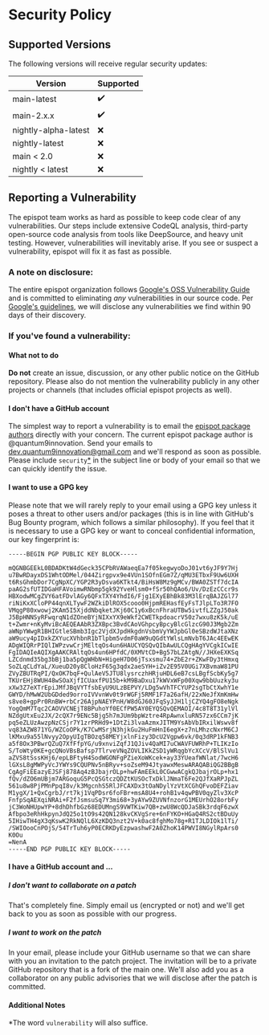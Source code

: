 # Security Policy

## Supported Versions

The following versions will receive regular security updates:

| Version | Supported          |
| ------- | ------------------ |
| main-latest   | ✔️ |
| main-2.x.x   | ✔️ |
| nightly-alpha-latest   | :x: |
| nightly-latest   | :x: |
| main < 2.0   | :x: |
| nightly < latest   | :x: |

## Reporting a Vulnerability

The epispot team works as hard as possible to keep code clear of any vulnerabilities. Our steps include extensive CodeQL analysis, third-party open-source code analysis from tools like DeepSource, and heavy unit testing. However, vulnerabilities will inevitably arise. If you see or suspect a vulnerability, epispot will fix it as fast as possible.

### A note on disclosure:

The entire epispot organization follows [Google's OSS Vulnerability Guide](https://github.com/google/oss-vulnerability-guide) and is committed to eliminating *any* vulnerabilities in our source code. Per [Google's guidelines](https://github.com/google/oss-vulnerability-guide/blob/main/guide.md#response-process), we will disclose any vulnerabilities we find within 90 days of their discovery.

### If you've found a vulnerability:

#### What not to do

**Do not** create an issue, discussion, or any other public notice on the GitHub repository. Please also do not mention the vulnerability publicly in any other projects or channels (that includes official epispot projects as well).

#### I don't have a GitHub account

The simplest way to report a vulnerability is to email the [epispot package authors](https://pypi.org/project/epispot) directly with your concern. The current epispot package author is @quantum9innovation. Send your emails to dev.quantum9innovation@gmail.com and we'll respond as soon as possible. Please include `security`[*](#additional-notes) in the subject line or body of your email so that we can quickly identify the issue.

#### I want to use a GPG key

Please note that we will rarely reply to your email using a GPG key unless it poses a threat to other users and/or packages (this is in line with GitHub's Bug Bounty program, which follows a similar philosophy). If you feel that it is necessary to use a GPG key or want to conceal confidential information, our key fingerprint is:

```text
-----BEGIN PGP PUBLIC KEY BLOCK-----

mQGNBGEEkL0BDADKtW4dGeck35CPbRVAWaeqEa7f05kegwyoDoJ01vt6yJF9Y7Hj
u7BwRDayxDS1WhtODMel/044Zirgpvx9e4VUn1SOfnEGm7Z/qMU3ETbxF9Uw6UXH
t6RsGhmbDor7CgNpXC/YGP2R3yDsva6KTkt4/BiHsW8Mz9gMCv/BWA0ZSTf7dcIA
paAG2sfUTIDGaHFAVoimwRNbmp5gk92YveHlsm0+fSr50hQAo6/Uv/DzEzCCcr9s
HBXodwMCgZVY6atFDvlAGy6QFxTXY4YhdI6/Fjg1EXyEBhBk83M3lErqBAJZGl77
riNiKxXCloPP44qnXLTywF2WZkiDlROX5cooo0HjpmREHasfEyFsTJlpLTo3R7FO
VMqgP80xwowj2KAm5I5XjddNbqketJKj60C1y6xBcnFhraUTBw5ivtfLZZgJ50ak
J5BpHNNSyRFwqrqN1dZOneBYjNIXxYX9eWkf2CWETkpdoacrV50z7wxu8zK5k/uE
t+Zwmr+nKyMviBcAEQEAAbR3ZXBpc3BvdCAoVGhpcyBpcyBlcGlzcG90J3Mgb2Zm
aWNpYWwgR1BHIGtleSBmb3Igc2VjdXJpdHkgdnVsbmVyYWJpbGl0eSBzdWJtaXNz
aW9ucy4pIDxkZXYucXVhbnR1bTlpbm5vdmF0aW9uQGdtYWlsLmNvbT6JAc4EEwEK
ADgWIQRrPIQlIWPzvwCrjMEltqOs4un6HAUCYQSQvQIbAwULCQgHAgYVCgkICwIE
FgIDAQIeAQIXgAAKCRAltqOs4un6HPfdC/0XMVtCD+Bg57bLZAtgN//JHXeEXKSq
LZCdnmd35bg3bBj1ba5pQgWHbN+HigeH7D06jTsxsmu74+ZbE2r+ZKwFDy3tHmxq
SoZLqCLdYaL/XueuD20y8CloHzF65g3qdx2aeSYH+iZv2E95V0UGi7XBvmaW81PU
ZVyZBUTRqPI/QxOK7bqF+QulAeV5JTU8lysrczhHRjuHDL6eB7csLBgfScbKy5g7
TKUrEHj8WUH48wSOaXjfICUaxfPU15b+kM9BaDxu17kWVxWFp00Xqw9bbUuzky3u
xXw3Z7eXTrEpiJMfJBqVYTfsbEyU9ULzBEPVY/LDg5wVhTFCYUP2sgTbCtXwhY1e
GWYD/hMwW2UbGDded9orroIVVvnWv0t9rWGFj5RMF1F7a26afH/22xNeJfXmKmHw
s8ve8+gpPr0RnBW+rbCr26AjpNAEYPnH/W8dGJ60JFqSyJJH1ljCZYQ4gFO8eNgk
YogQmM7Tqc2CAOVVCNEjT8BPuhoYf0ECfPW5AY0EYQSQvQEMAOI/4c8T8T31ylVl
NZdgUtxEu2JX/2cQX7r9ENc5Bjg5h7mJUm9bpWztre4RpAwnxluRN57zx6CCm7jK
pq5eZLUzAwzpNzCSjr7Y1zrPRHd9+1DtZi3lvaAzmxJITM9YsAbVbIRxilWswv8f
vq83AZW871YG/WZCoOPk/K7CwMSrjN3hjkGu2HuFmHnI6egX+z7nLMhzcNxrM6CJ
lKMxu9a55lNvyy2OpyUIgTBOzq58MEYjxlnFizy3DcU2Vgpw6vk/0q3dRP1kFNB3
a5f8Ox3PBwrQZuQ7XfFfpYG/u9xnviZqfJ1QJiv4QaMI7uCWAVFUWRhP+TLIKzIo
S/ToWty0KE+gcQNoVBsBafsp7TlrveVNqZOVLIKkZSD1yWRqgbYcXCcV/BlSlVu1
aZVS8tSssKHj6/epLBFtyH4SodWGONFgPZieXoWKcek+ay33YUeafWNlat/7wcH6
lGXsL8gMWPyVcJYWYs9CQUPNv5nBRyv+soZseM94JtyawxMeswARAQABiQG2BBgB
CgAgFiEEazyEJSFj878Aq4zBJbajrOLp+hwFAmEEkL0CGwwACgkQJbajrOLp+hx1
fQv/dZO6mUBjm7ARGoquG5PcQSGtczQDZtKUSOcTxDklJNmaT6Fe2QJfXaRPJpZL
561u8w8PjPMnPpqI8v/k3MgcnhS5RlJFCAXDx3tOaNDylYzVtXCGhQFvoDEFZiav
M1ygX/1+QxCgrbJ/rt7kj1VqPDsr6foFBr+msA8U4+rohB1v4qwPBV0qyZlv3XcP
FnfpSqAEXqiNRAi+F2fJsmsuSq7Y3mi68+3yAYw9ZUVNfnzorG1MEUrhO28orbFy
jC3WoNHUpwYP+8dhDhfbGz68EDUMngS9VWTKiw7QB+zwU8WcQDJaSBk3rdqF6zwX
Afbpo3eRhHkpynJdQ25o1tO9s42QN128kvCKVgSre+6nFYKO+HGaQ4RS2ctBDuUy
5IHiwTH4gX3qKswK2RkNQlL6XzKDQ3nzt2V+k0ac8fghMo78g+R1TJLDIOk1lTi/
/SWIOooCnPOjS/54TrTuh6yP0ECRKDyEzpwashwF2A0ZhoK14PWVI8NGylRpArs0
K0Ou
=NenA
-----END PGP PUBLIC KEY BLOCK-----
```

#### I have a GitHub account and ...

##### I don't want to collaborate on a patch

That's completely fine. Simply email us (encrypted or not) and we'll get back to you as soon as possible with our progress.

##### I want to work on the patch

In your email, please include your GitHub username so that we can share with you an invitation to the patch project. The invitation will be to a private GitHub repository that is a fork of the main one. We'll also add you as a collaborator on any public advisories that we will disclose after the patch is committed.

#### Additional Notes

*The word `vulnerability` will also suffice.
